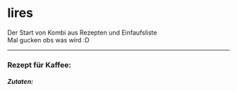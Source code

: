 # lires
Der Start von Kombi aus Rezepten und Einfaufsliste <br> Mal gucken obs was wird :D
****
### Rezept für Kaffee:
##### Zutaten:
